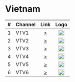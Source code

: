 <h1>Vietnam</h1>

| #   | Channel     | Link  | Logo |
|:---:|:------------|:-----:|:-----:
|1    | VTV1        | [>](https://vtvnews-livevtv.vtvdigital.vn/49056d061920c65745c1079d3ebb233f/1621332249866/vtv1/vtv1@720p.m3u8) | <img height="20" src="https://i.imgur.com/4l8aJ3w.png"/> |
|2    | VTV2        | [>](https://vtvnews-livevtv.vtvdigital.vn/56592d66fcbea0c6e0f4e9af2b631f6e/1621335208838/vtv2/vtv2@720p.m3u8) | <img height="20" src="https://i.imgur.com/1pxCQcq.png"/> |
|3    | VTV3        | [>](https://vtvnews-livevtv.vtvdigital.vn/e3ef49d210f3183a1cf9c61036cb91a4/1621335484712/vtv3/vtv3@720p.m3u8) | <img height="20" src="https://i.imgur.com/vJheGqt.png"/> |
|4    | VTV4        | [>](https://vtvnews-livevtv.vtvdigital.vn/a5cc0c60a784710df8b04a40e17471cf/1621336055136/vtv4/vtv4@720p.m3u8) | <img height="20" src="https://i.imgur.com/ri447j3.png"/> |
|5    | VTV5        | [>](https://vtvnews-livevtv.vtvdigital.vn/5f791f8e7521ae15280e8b04771cce93/1621336322473/vtv5/vtv5@720p.m3u8) | <img height="20" src="https://i.imgur.com/6pRiKTo.png"/> |
|6    | VTV6        | [>](https://vtvnews-livevtv.vtvdigital.vn/b337e3d7f8e4b1337dc890211d1fb028/1621336488256/vtv6/vtv6@720p.m3u8) | <img height="20" src="https://i.imgur.com/p8E74Lf.png"/> |